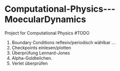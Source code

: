 # Computational-Physics---MoecularDynamics
Project for Computational Physics
#TODO

1. Boundary Conditions reflexiv/periodisch wählbar ... 
2. Checkpoints einlesen/plotten
3. Überprüfung Lennard-Jones
4. Alpha-Goldteilchen.
5. Verlet überprüfen
